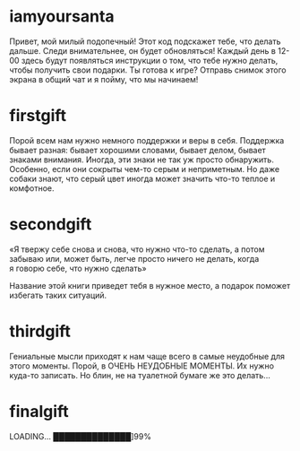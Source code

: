 # iamyoursanta
Привет, мой милый подопечный!
Этот код подскажет тебе, что делать дальше. Следи внимательнее, он будет обновляться!
Каждый день в 12-00 здесь будут появляться инструкции о том, что тебе нужно делать, чтобы получить свои подарки. 
Ты готова к игре?
Отправь снимок этого экрана в общий чат и я пойму, что мы начинаем!

# firstgift
Порой всем нам нужно немного поддержки и веры в себя. Поддержка бывает разная: бывает хорошими словами, бывает делом, бывает знаками внимания. Иногда, эти знаки не так уж просто обнаружить. Особенно, если они сокрыты чем-то серым и неприметным. Но даже собаки знают, что серый цвет иногда может значить что-то теплое и комфотное.

# secondgift
«Я твержу себе снова и снова, что нужно что-то сделать, а потом забываю или, может быть, легче просто ничего не делать, когда я говорю себе, что нужно сделать» 

Название этой книги приведет тебя в нужное место, а подарок поможет избегать таких ситуаций.

#  thirdgift
Гениальные мысли приходят к нам чаще всего в самые неудобные для этого моменты. Порой, в ОЧЕНЬ НЕУДОБНЫЕ МОМЕНТЫ. Их нужно куда-то записать. Но блин, не на туалетной бумаге же это делать...

# finalgift
LOADING...
██████████████]99%
